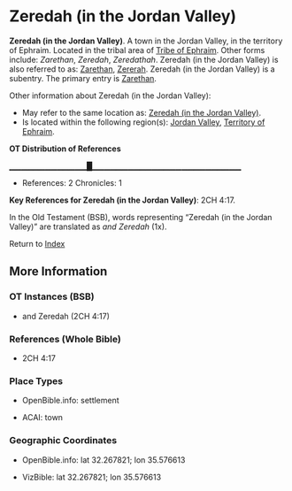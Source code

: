 # Zeredah (in the Jordan Valley)
**Zeredah (in the Jordan Valley)**. 
A town in the Jordan Valley, in the territory of Ephraim. 
Located in the tribal area of [Tribe of Ephraim](../../../groups/md/acai/Ephraim.md). 
Other forms include: 
*Zarethan*, *Zeredah*, *Zeredathah*. 
Zeredah (in the Jordan Valley) is also referred to as: 
[Zarethan](Zarethan.md), [Zererah](Zererah.md). 
Zeredah (in the Jordan Valley) is a subentry. The primary entry is 
[Zarethan](Zarethan.md). 




Other information about Zeredah (in the Jordan Valley):


* May refer to the same location as: 
[Zeredah (in the Jordan Valley)](Zeredah.md). 
* Is located within the following region(s): 
[Jordan Valley](JordanValley.md), [Territory of Ephraim](TerritoryOfEphraim.md). 


**OT Distribution of References**

▁▁▁▁▁▁▁▁▁▁▁▁▁█▁▁▁▁▁▁▁▁▁▁▁▁▁▁▁▁▁▁▁▁▁▁▁▁▁
* References: 2 Chronicles: 1



**Key References for Zeredah (in the Jordan Valley)**: 
2CH 4:17. 


In the Old Testament (BSB), words representing “Zeredah (in the Jordan Valley)” are translated as 
*and Zeredah* (1x). 




Return to [Index](00-Index.md)

## More Information

### OT Instances (BSB)

* and Zeredah (2CH 4:17)



### References (Whole Bible)

* 2CH 4:17


### Place Types

* OpenBible.info: settlement

* ACAI: town



### Geographic Coordinates

* OpenBible.info: lat 32.267821; lon 35.576613

* VizBible: lat 32.267821; lon 35.576613




